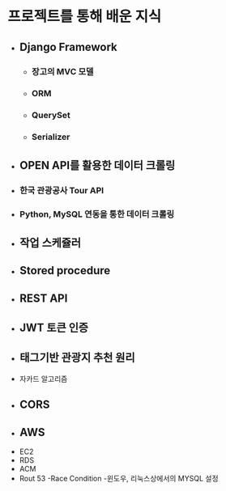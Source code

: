 # 프로젝트를 통해 배운 지식

* ## Django Framework
  - ### 장고의 MVC 모델
  - ### ORM
  - ### QuerySet
  - ### Serializer  
* ## OPEN API를 활용한 데이터 크롤링
 - ### 한국 관광공사 Tour API
 - ### Python, MySQL 연동을 통한 데이터 크롤링
* ## 작업 스케쥴러
* ## Stored procedure
* ## REST API
* ## JWT 토큰 인증
* ## 태그기반 관광지 추천 원리
 - 자카드 알고리즘
* ## CORS
* ## AWS
 + EC2
 + RDS
 + ACM
 + Rout 53
-Race Condition
-윈도우, 리눅스상에서의 MYSQL 설정



